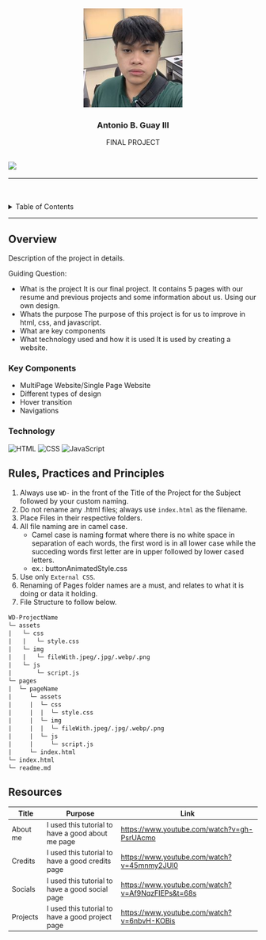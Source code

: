 <a name="readme-top">

<br/>

<br />
<div align="center">
  <a href="https://github.com/GUAY1414/">
  <!-- TODO: If you want to add logo or banner you can add it here -->
    <img src="./assets/img/dp.jpg" alt="Nyebe" width="200" height="200">
  </a>
<!-- TODO: Change Title to the name of the title of your Project -->
  <h3 align="center">Antonio B. Guay III</h3>
</div>
<!-- TODO: Make a short description -->
<div align="center">
  FINAL PROJECT 
</div>

<br />

<!-- TODO: Change the zyx-0314 into your github username  -->
<!-- TODO: Change the WD-Template-Project into the same name of your folder -->
![](https://visit-counter.vercel.app/counter.png?page=GUAY1414/WD-SW4)

---

<br />
<br />

<!-- TODO: If you want to add more layers for your readme -->
<details>
  <summary>Table of Contents</summary>
  <ol>
    <li>
      <a href="#overview">Overview</a>
      <ol>
        <li>
          <a href="#key-components">Key Components</a>
        </li>
        <li>
          <a href="#technology">Technology</a>
        </li>
      </ol>
    </li>
    <li>
      <a href="#rule,-practices-and-principles">Rules, Practices and Principles</a>
    </li>
    <li>
      <a href="#resources">Resources</a>
    </li>
  </ol>
</details>

---

## Overview

<!-- TODO: To be changed -->
<!-- The following are just sample -->
Description of the project in details.

Guiding Question:
- What is the project
It is our final project. It contains 5 pages with our resume and previous projects and some information about us. Using our own design.
- Whats the purpose
The purpose of this project is for us to improve in html, css, and javascript.
- What are key components
- What technology used and how it is used
It is used by creating a website.

### Key Components
<!-- TODO: List of Key Components -->
<!-- The following are just sample -->
- MultiPage Website/Single Page Website
- Different types of design
- Hover transition
- Navigations

### Technology
<!-- TODO: List of Technology Used -->
![HTML](https://img.shields.io/badge/HTML-E34F26?style=for-the-badge&logo=html5&logoColor=white)
![CSS](https://img.shields.io/badge/CSS-1572B6?style=for-the-badge&logo=css3&logoColor=white)
![JavaScript](https://img.shields.io/badge/JavaScript-F7DF1E?style=for-the-badge&logo=javascript&logoColor=white)

## Rules, Practices and Principles
1. Always use `WD-` in the front of the Title of the Project for the Subject followed by your custom naming.
2. Do not rename any .html files; always use `index.html` as the filename.
3. Place Files in their respective folders.
4. All file naming are in camel case.
   - Camel case is naming format where there is no white space in separation of each words, the first word is in all lower case while the succeding words first letter are in upper followed by lower cased letters.
   - ex.: buttonAnimatedStyle.css
5. Use only `External CSS`.
6. Renaming of Pages folder names are a must, and relates to what it is doing or data it holding.
7. File Structure to follow below.

```
WD-ProjectName
└─ assets
|   └─ css
|   |   └─ style.css
|   └─ img
|   |   └─ fileWith.jpeg/.jpg/.webp/.png
|   └─ js
|       └─ script.js
└─ pages
|  └─ pageName
|     └─ assets
|     |  └─ css
|     |  |  └─ style.css
|     |  └─ img
|     |  |  └─ fileWith.jpeg/.jpg/.webp/.png
|     |  └─ js
|     |     └─ script.js
|     └─ index.html
└─ index.html
└─ readme.md
```

## Resources

<!-- TODO: Add References -->
| Title | Purpose | Link |
|-|-|-|
| About me |I used this tutorial to have a good about me page | https://www.youtube.com/watch?v=gh-PsrUAcmo |
| Credits |I used this tutorial to have a good credits page | https://www.youtube.com/watch?v=45mnmy2JUl0 |
| Socials |I used this tutorial to have a good social page | https://www.youtube.com/watch?v=Af9NqzFIEPs&t=68s |
| Projects |I used this tutorial to have a good project page | https://www.youtube.com/watch?v=6nbvH-KOBis |